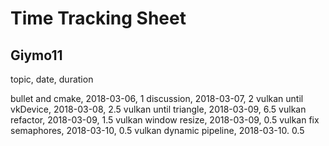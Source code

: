 # Time Tracking Sheet

## Giymo11

topic,                      date,           duration
    
bullet and cmake,           2018-03-06,     1
discussion,                 2018-03-07,     2
vulkan until vkDevice,      2018-03-08,     2.5
vulkan until triangle,      2018-03-09,     6.5
vulkan refactor,            2018-03-09,     1.5
vulkan window resize,       2018-03-09,     0.5
vulkan fix semaphores,      2018-03-10,     0.5
vulkan dynamic pipeline,    2018-03-10.     0.5









